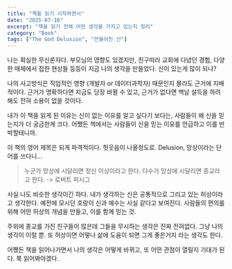 ```yaml
---
title: "책을 읽기 시작하면서"
date: "2025-07-16"
excerpt: "책을 읽기 전에 어떤 생각을 가지고 있는지 정리"
category: "Book"
tags: ["The God Delusion", "만들어진 신"]
---
```


나는 확실한 무신론자다.
부모님의 영향도 있겠지만, 친구따라 교회에 다녔던 경험, 다양한 매체에서 접한 현상들 등등이 지금 나의 생각을 만들었다.
신이 있는게 많이 되나?

나의 사고방식은 직업적인 영향 (개발자 or 데이터과학자) 때문인지 몰라도 근거에 지배적이다.
근거가 명확하다면 지금도 당장 바뀔 수 있고, 근거가 없다면 백날 설득을 하려해도 전혀 소용이 없을 것이다.

내가 이 책을 읽게 된 이유는 신이 없는 이유를 알고 싶다기 보다는, 사람들이 왜 신을 믿는지가 더 궁금한게 크다. 
어쨌든 책에서는 사람들이 신을 믿는 이유를 언급하고 이를 반박할테니까.

이 책의 영어 제목은 되게 파격적이다. 헛웃음이 나올정도로.
Delusion, 망상이라는 단어를 쓰다니...

> 누군가 망상에 시달리면 정신 이상이라고 한다.
> 다수가 망상에 시달리면 종교라고 한다.
> -> 로버트 퍼시그

사실 나도 비슷한 생각이긴 하다. 내가 생각하는 신은 공통적으로 그리고 있는 허상이라고 생각한다.
예전에 모시던 호랑이 신과 예수는 사실 같다고 보여진다. 사람들의 편의를 위해 어떤 허상의 개념을 만들고, 이를 함께 믿는 것. 

주위에 종교를 가진 친구들이 많은데 그들을 무시하는 생각은 진짜 전혀없다.
그냥 나의 생각이 이럴 뿐.
또 허상이면 어떻나 삶에 도움이 되면 그게 좋은거지 라는 생각도 한다.

어쨌든 책을 읽어나가면서 나의 생각은 어떻게 바뀌고, 또 어떤 관점이 열릴지 기대가 된다. 
쭉 읽어봐야겠다.